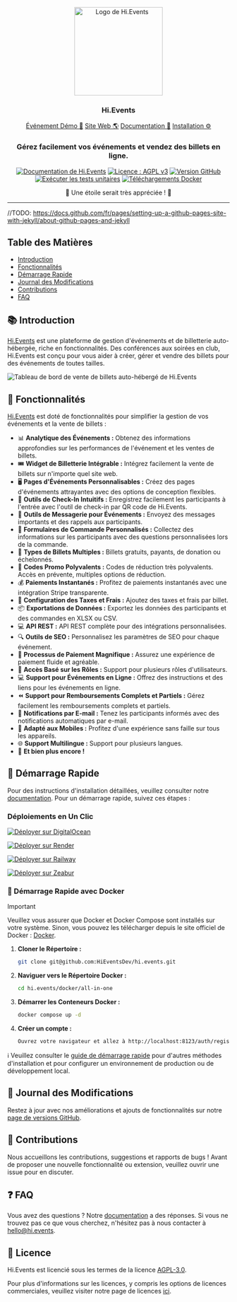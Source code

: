 <p align="center">
  <img src="https://hievents-public.s3.us-west-1.amazonaws.com/website/hi-events-rainbow.png?v=1" alt="Logo de Hi.Events" width="200px">
</p>
<h3 align="center">Hi.Events</h3>
<p align="center">
<a href="https://demo.hi.events/event/1/dog-conf-2030">Événement Démo 🌟</a> <a href="https://hi.events?utm_source=gh-readme">Site Web 🌎</a>  <a href="https://hi.events/docs">Documentation 📄</a>  <a href="https://hi.events/docs/getting-started?utm_source=gh-readme">Installation ⚙️</a>
</p>

<h3 align="center">
 Gérez facilement vos événements et vendez des billets en ligne.
</h3>

<div align="center">

[![Documentation de Hi.Events](https://img.shields.io/badge/docs-hi.events-blue)](https://hi.events/docs)
[![Licence : AGPL v3](https://img.shields.io/badge/License-AGPL_v3-blue.svg)](https://github.com/HiEventsDev/hi.events/LICENCE)
[![Version GitHub](https://img.shields.io/github/v/release/HiEventsDev/hi.events?include_prereleases)](https://github.com/HiEventsDev/hi.events/releases)
[![Exécuter les tests unitaires](https://github.com/HiEventsDev/hi.events/actions/workflows/unit-tests.yml/badge.svg?event=push)](https://github.com/HiEventsDev/hi.events/actions/workflows/unit-tests.yml)
[![Téléchargements Docker](https://img.shields.io/docker/pulls/daveearley/hi.events-all-in-one)](https://hub.docker.com/r/daveearley/hi.events-all-in-one)

</div>

<div align="center">
 🌟 Une étoile serait très appréciée ! 🌟
</div>

<hr/>

//TODO: https://docs.github.com/fr/pages/setting-up-a-github-pages-site-with-jekyll/about-github-pages-and-jekyll

## Table des Matières

- [Introduction](#-introduction)
- [Fonctionnalités](#-fonctionnalités)
- [Démarrage Rapide](#-démarrage-rapide)
- [Journal des Modifications](#-journal-des-modifications)
- [Contributions](#-contributions)
- [FAQ](#-faq)

## 📚 Introduction

<a href="https://hi.events">Hi.Events</a> est une plateforme de gestion d'événements et de billetterie auto-hébergée, riche en fonctionnalités. Des conférences aux soirées en club, Hi.Events est conçu pour vous aider à créer, gérer et vendre des billets pour des événements de toutes tailles.

<img alt="Tableau de bord de vente de billets auto-hébergé de Hi.Events" src="https://hievents-public.s3.us-west-1.amazonaws.com/website/dashboard-screenshot.png"/>

## 🌟 Fonctionnalités

<a href="https://hi.events">Hi.Events</a> est doté de fonctionnalités pour simplifier la gestion de vos événements et la vente de billets :

- 📊 **Analytique des Événements :** Obtenez des informations approfondies sur les performances de l'événement et les ventes de billets.
- 🎟 **Widget de Billetterie Intégrable :** Intégrez facilement la vente de billets sur n'importe quel site web.
- 🖥 **Pages d'Événements Personnalisables :** Créez des pages d'événements attrayantes avec des options de conception flexibles.
- 🔑 **Outils de Check-In Intuitifs :** Enregistrez facilement les participants à l'entrée avec l'outil de check-in par QR code de Hi.Events.
- 💬 **Outils de Messagerie pour Événements :** Envoyez des messages importants et des rappels aux participants.
- 📝 **Formulaires de Commande Personnalisés :** Collectez des informations sur les participants avec des questions personnalisées lors de la commande.
- 🎫 **Types de Billets Multiples :** Billets gratuits, payants, de donation ou échelonnés.
- 💸 **Codes Promo Polyvalents :** Codes de réduction très polyvalents. Accès en prévente, multiples options de réduction.
- 💰 **Paiements Instantanés :** Profitez de paiements instantanés avec une intégration Stripe transparente.
- 🧾 **Configuration des Taxes et Frais :** Ajoutez des taxes et frais par billet.
- 📦 **Exportations de Données :** Exportez les données des participants et des commandes en XLSX ou CSV.
- 💻 **API REST :** API REST complète pour des intégrations personnalisées.
- 🔍 **Outils de SEO :** Personnalisez les paramètres de SEO pour chaque événement.
- 🛒 **Processus de Paiement Magnifique :** Assurez une expérience de paiement fluide et agréable.
- 🔐 **Accès Basé sur les Rôles :** Support pour plusieurs rôles d'utilisateurs.
- 💻 **Support pour Événements en Ligne :** Offrez des instructions et des liens pour les événements en ligne.
- ⏪ **Support pour Remboursements Complets et Partiels :** Gérez facilement les remboursements complets et partiels.
- 📧 **Notifications par E-mail :** Tenez les participants informés avec des notifications automatiques par e-mail.
- 📱 **Adapté aux Mobiles :** Profitez d'une expérience sans faille sur tous les appareils.
- 🌐 **Support Multilingue :** Support pour plusieurs langues.
- 🎉 **Et bien plus encore !**

## 🚀 Démarrage Rapide

Pour des instructions d'installation détaillées, veuillez consulter notre [documentation](https://hi.events/docs/getting-started). Pour
un démarrage rapide, suivez ces étapes :

### Déploiements en Un Clic

[![Déployer sur DigitalOcean](https://www.deploytodo.com/do-btn-blue.svg)](https://github.com/HiEventsDev/hi.events-digitalocean)

[![Déployer sur Render](https://render.com/images/deploy-to-render-button.svg)](https://github.com/HiEventsDev/hi.events-render.com)

[![Déployer sur Railway](https://railway.app/button.svg)](https://railway.app/template/8CGKmu?referralCode=KvSr11)

[![Déployer sur Zeabur](https://zeabur.com/button.svg)](https://zeabur.com/templates/8DIRY6)

### 🐳 Démarrage Rapide avec Docker

> [!IMPORTANT]  
> Veuillez vous assurer que Docker et Docker Compose sont installés sur votre système. Sinon, vous pouvez les télécharger depuis le site officiel de Docker : [Docker](https://www.docker.com/get-started).

1. **Cloner le Répertoire :**
   ```bash
   git clone git@github.com:HiEventsDev/hi.events.git
   ```

2. **Naviguer vers le Répertoire Docker :**
   ```bash
   cd hi.events/docker/all-in-one
   ```

3. **Démarrer les Conteneurs Docker :**
   ```bash
   docker compose up -d
   ```
4. **Créer un compte :**
   ```bash
   Ouvrez votre navigateur et allez à http://localhost:8123/auth/register.
   ```

ℹ️ Veuillez consulter le [guide de démarrage rapide](https://hi.events/docs/getting-started) pour d'autres méthodes d'installation et
pour configurer un environnement de production ou de développement local.

## 📝 Journal des Modifications

Restez à jour avec nos améliorations et ajouts de fonctionnalités sur notre [page de versions GitHub](https://github.com/HiEventsDev/hi.events/releases).

## 🤝 Contributions

Nous accueillons les contributions, suggestions et rapports de bugs ! Avant de proposer une nouvelle fonctionnalité ou extension,
veuillez ouvrir une issue pour en discuter.

## ❓ FAQ

Vous avez des questions ? Notre [documentation](https://hi.events/docs) a des réponses. Si vous ne trouvez pas ce que vous cherchez, n'hésitez pas à
nous contacter à [hello@hi.events](mailto:hello@hi.events).

## 📜 Licence

Hi.Events est licencié sous les termes de la licence [AGPL-3.0](https://github.com/HiEventsDev/hi.events/blob/main/LICENCE).

Pour plus d'informations sur les licences, y compris les options de licences commerciales, veuillez visiter notre page de licences [ici](https://hi.events/licensing).
